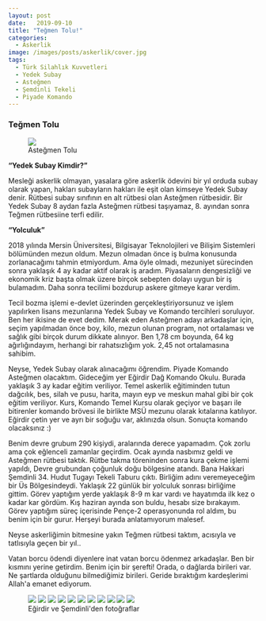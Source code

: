 ```yaml
---
layout: post
date:   2019-09-10
title: "Teğmen Tolu!"
categories:
  - Askerlik
image: /images/posts/askerlik/cover.jpg
tags:
  - Türk Silahlık Kuvvetleri
  - Yedek Subay
  - Asteğmen
  - Şemdinli Tekeli
  - Piyade Komando
---
```


### Teğmen Tolu

<figure class="figure">
    <a href="/images/posts/askerlik/foto1.jpg"><img src="/images/posts/askerlik/foto1.jpg"></a>
    <figcaption>Asteğmen Tolu</figcaption>
</figure>

<strong> “Yedek Subay Kimdir?” </strong>

Mesleği askerlik olmayan, yasalara göre askerlik ödevini bir yıl orduda subay olarak yapan, hakları subayların hakları ile eşit olan kimseye Yedek Subay denir. Rütbesi subay sınıfının en alt rütbesi olan Asteğmen rütbesidir. Bir Yedek Subay 8 aydan fazla Asteğmen rütbesi taşıyamaz, 8. ayından sonra Teğmen rütbesiine terfi edilir.

<strong> “Yolculuk” </strong>

2018 yılında Mersin Üniversitesi, Bilgisayar Teknolojileri ve Bilişim Sistemleri bölümünden mezun oldum. Mezun olmadan önce iş bulma konusunda zorlanacağımı tahmin etmiyordum. Ama öyle olmadı, mezuniyet sürecinden sonra yaklaşık 4 ay kadar aktif olarak iş aradım. Piyasaların dengesizliği ve ekonomik kriz başta olmak üzere birçok sebepten dolayı uygun bir iş bulamadım. Daha sonra tecilimi bozdurup askere gitmeye karar verdim. 

Tecil bozma işlemi e-devlet üzerinden gerçekleştiriyorsunuz ve işlem yapılırken lisans mezunlarına Yedek Subay ve Komando tercihleri soruluyor. Ben her ikisine de evet dedim. Merak eden Asteğmen adayı arkadaşlar için, seçim yapılmadan önce boy, kilo, mezun olunan program, not ortalaması ve sağlık gibi birçok durum dikkate alınıyor. Ben 1,78 cm boyunda, 64 kg ağırlığındayım, herhangi bir rahatsızlığım yok. 2,45 not ortalamasına sahibim. 

Neyse, Yedek Subay olarak alınacağımı öğrendim. Piyade Komando Asteğmen olacaktım. Gideceğim yer Eğirdir Dağ Komando Okulu. Burada yaklaşık 3 ay kadar eğitim veriliyor. Temel askerlik eğitiminden tutun dağcılık, bes, silah ve pusu, harita, mayın eyp ve meskun mahal gibi bir çok eğitim veriliyor. Kurs, Komando Temel Kursu olarak geçiyor ve başarı ile bitirenler komando brövesi ile birlikte MSÜ mezunu olarak kıtalarına katılıyor. Eğirdir çetin yer ve ayrı bir soğuğu var, aklınızda olsun. Sonuçta komando olacaksınız :) 

Benim devre grubum 290 kişiydi, aralarında derece yapamadım. Çok zorlu ama çok eğlenceli zamanlar geçirdim. Ocak ayında nasbımız geldi ve Asteğmen rütbesi taktık. Rütbe takma töreninden sonra kura çekme işlemi yapıldı, Devre grubundan çoğunluk doğu bölgesine atandı. Bana Hakkari Şemdinli 34. Hudut Tugayı Tekeli Taburu çıktı. Birliğim adını veremeyeceğim bir Üs Bölgesindeydi. Yaklaşık 22 günlük bir yolculuk sonrası birliğime gittim. Görev yaptığım yerde yaklaşık 8-9 m kar vardı ve hayatımda ilk kez o kadar kar gördüm. Kış haziran ayında son buldu, hesabı size bırakayım. Görev yaptığım süreç içerisinde Pençe-2 operasyonunda rol aldım, bu benim için bir gurur. Herşeyi burada anlatamıyorum malesef.

Neyse askerliğimin bitmesine yakın Teğmen rütbesi taktım, acısıyla ve tatlısıyla geçen bir yıl.. 

Vatan borcu ödendi diyenlere inat vatan borcu ödenmez arkadaşlar. Ben bir kısmını yerine getirdim. Benim için bir şerefti! Orada, o dağlarda birileri var. Ne şartlarda olduğunu bilmediğimiz birileri. Geride bıraktığım kardeşlerimi Allah'a emanet ediyorum.



<figure class="half">
    <a href="/images/posts/askerlik/foto2.jpg"><img src="/images/posts/askerlik/foto2.jpg"></a>
    <a href="/images/posts/askerlik/foto3.jpg"><img src="/images/posts/askerlik/foto3.jpg"></a>
    <a href="/images/posts/askerlik/foto4.jpg"><img src="/images/posts/askerlik/foto4.jpg"></a>
    <a href="/images/posts/askerlik/foto5.jpg"><img src="/images/posts/askerlik/foto5.jpg"></a>
    <a href="/images/posts/askerlik/foto6.jpg"><img src="/images/posts/askerlik/foto6.jpg"></a>
    <a href="/images/posts/askerlik/foto7.jpg"><img src="/images/posts/askerlik/foto7.jpg"></a>
    <a href="/images/posts/askerlik/foto8.jpg"><img src="/images/posts/askerlik/foto8.jpg"></a>
    <a href="/images/posts/askerlik/foto9.jpg"><img src="/images/posts/askerlik/foto9.jpg"></a>
    <a href="/images/posts/askerlik/foto10.jpg"><img src="/images/posts/askerlik/foto10.jpg"></a>
    <a href="/images/posts/askerlik/foto11.jpg"><img src="/images/posts/askerlik/foto11.jpg"></a>
    <a href="/images/posts/askerlik/foto12.jpg"><img src="/images/posts/askerlik/foto12.jpg"></a>
    <figcaption>Eğirdir ve Şemdinli'den fotoğraflar</figcaption>
</figure>